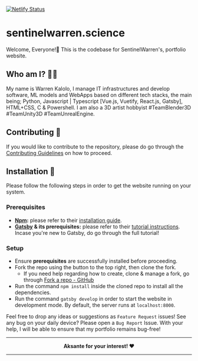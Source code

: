 [![Netlify Status](https://api.netlify.com/api/v1/badges/5c5032ca-b492-41ae-ae82-99601749825b/deploy-status)](https://app.netlify.com/sites/sentinelwarren/deploys)

# sentinelwarren.science

Welcome, Everyone!👋 This is the codebase for SentinelWarren's, portfolio website.

## Who am I? 👨‍💻

My name is Warren Kalolo, I manage IT infrastructures and develop software, ML models and WebApps based on different tech stacks, the main being; Python, Javascript | Typescript [Vue.js, Vuetify, React.js, Gatsby], HTML+CSS, C & Powershell. I am also a 3D artist hobbyist #TeamBlender3D #TeamUnity3D #TeamUnrealEngine.

## Contributing 🤝

If you would like to contribute to the repository, please do go through the [Contributing Guidelines](./CONTRIBUTING.md) on how to proceed.

## Installation 🚀

Please follow the following steps in order to get the website running on your system.

### Prerequisites

- **[Npm](https://www.npmjs.com/):** please refer to their [installation guide](https://www.npmjs.com/get-npm).
- **[Gatsby](https://www.gatsbyjs.org/) & its prerequisites:** please refer to their [tutorial instructions](https://www.gatsbyjs.org/tutorial/part-zero/). Incase you're new to Gatsby, do go through the full tutorial!

### Setup

- Ensure **prerequisites** are successfully installed before proceeding.
- Fork the repo using the button to the top right, then clone the fork.
  - If you need help regarding how to create, clone & manage a fork, go through [Fork a repo - GitHub](https://help.github.com/en/github/getting-started-with-github/fork-a-repo)
- Run the command `npm install` inside the cloned repo to install all the dependencies.
- Run the command `gatsby develop` in order to start the website in development mode. By default, the server runs at `localhost:8000`.

Feel free to drop any ideas or suggestions as `Feature Request` issues! See any bug on your daily device? Please open a `Bug Report` Issue. With your help, I will be able to ensure that my portfolio remains bug-free!

<!-- markdownlint-disable MD033 -->
<hr/>
<div align='center'>
    <strong>Aksante for your interest! ❤</strong>
</div>
<hr/>
<!-- markdownlint-enable MD033 -->
